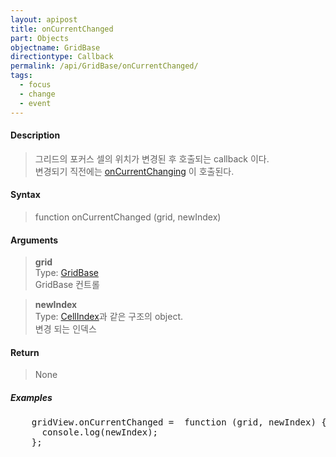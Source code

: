```yaml
---
layout: apipost
title: onCurrentChanged
part: Objects
objectname: GridBase
directiontype: Callback
permalink: /api/GridBase/onCurrentChanged/
tags:
  - focus
  - change
  - event
---
```



#### Description

> 그리드의 포커스 셀의 위치가 변경된 후 호출되는 callback 이다.  
> 변경되기 직전에는 [onCurrentChanging](/api/GridBase/onCurrentChanging/) 이 호출된다.  

#### Syntax

> function onCurrentChanged (grid, newIndex)  

#### Arguments

> **grid**  
> Type: [GridBase](/api/GridBase/)  
> GridBase 컨트롤  

> **newIndex**  
> Type: [CellIndex](/api/types/CellIndex/)과 같은 구조의 object.  
> 변경 되는 인덱스  

#### Return

> None  

##### Examples 

<pre class="prettyprint">
    gridView.onCurrentChanged =  function (grid, newIndex) {
      console.log(newIndex);
    };
</pre>

